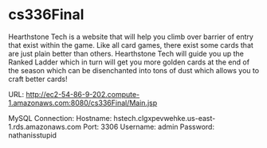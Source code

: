 # cs336Final
 Hearthstone Tech is a website that will help you climb over barrier of entry that exist within the game. Like all card games, there exist some cards that are just plain better than others. Hearthstone Tech will guide you up the Ranked Ladder which in turn will get you more golden cards at the end of the season which can be disenchanted into tons of dust which allows you to craft better cards!
 
URL:
http://ec2-54-86-9-202.compute-1.amazonaws.com:8080/cs336Final/Main.jsp

MySQL Connection:
Hostname: hstech.clgxpevwehke.us-east-1.rds.amazonaws.com
Port: 3306
Username: admin
Password: nathanisstupid
